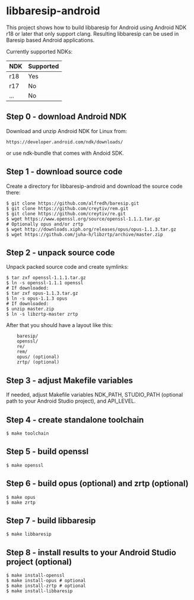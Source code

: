 libbaresip-android
==================

This project shows how to build libbaresip for Android using Android NDK
r18 or later that only support clang.  Resulting libbaresip can be used
in Baresip based Android applications.

Currently supported NDKs:

| NDK  | Supported  |
|------|------------|
| r18  | Yes        |
| r17  | No         |
| ...  | No         |

## Step 0 - download Android NDK

Download and unzip Android NDK for Linux from:
```
https://developer.android.com/ndk/downloads/
```
or use ndk-bundle that comes with Andoid SDK.

## Step 1 - download source code

Create a directory for libbaresip-android and download the source
code there:
```
$ git clone https://github.com/alfredh/baresip.git
$ git clone https://github.com/creytiv/rem.git
$ git clone https://github.com/creytiv/re.git
$ wget https://www.openssl.org/source/openssl-1.1.1.tar.gz
# Optionally opus and/or zrtp
$ wget http://downloads.xiph.org/releases/opus/opus-1.1.3.tar.gz
$ wget https://github.com/juha-h/libzrtp/archive/master.zip
```

## Step 2 - unpack source code

Unpack packed source code and create symlinks:

```
$ tar zxf openssl-1.1.1.tar.gz
$ ln -s openssl-1.1.1 openssl
# If downloaded:
$ tar zxf opus-1.1.3.tar.gz
$ ln -s opus-1.1.3 opus
# If downloaded:
$ unzip master.zip
$ ln -s libzrtp-master zrtp
```
After that you should have a layout like this:
```
    baresip/
    openssl/
    re/
    rem/
    opus/ (optional)
    zrtp/ (optional)
```

## Step 3 - adjust Makefile variables

If needed, adjust Makefile variables NDK_PATH, STUDIO_PATH (optional
path to your Android Studio project), and API_LEVEL.

## Step 4 - create standalone toolchain
```
$ make toolchain
```

## Step 5 - build openssl
```
$ make openssl
```

## Step 6 - build opus (optional) and zrtp (optional)

```
$ make opus
$ make zrtp
```

## Step 7 - build libbaresip
```
$ make libbaresip
```

## Step 8 - install results to your Android Studio project (optional)

```
$ make install-openssl
$ make install-opus # optional
$ make install-zrtp # optional
$ make install-libbaresip
```
